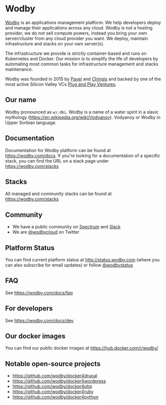 # Wodby

[Wodby](https://wodby.com) is an applications management platform. We help developers deploy and manage their applications across any cloud. Wodby is not a hosting provider, we do not sell compute powers, instead you bring your own server/cluster from any cloud provider you want. We deploy, maintain infrastructure and stacks on your own server(s). 

The infrastructure we provide is strictly container-based and runs on Kubernetes and Docker. Our mission is to simplify the life of developers by automating most common tasks for infrastructure management and stacks maintenance. 

Wodby was founded in 2015 by [Pavel](https://github.com/PavelPrischepa) and [Chingis](https://github.com/csandanov) and backed by one of the most active Silicon Valley VCs [Plug and Play Ventures](https://www.plugandplaytechcenter.com/ventures).

## Our name

Wodby pronounced as `wɔːdbi`. Wodby is a name of a water spirit in a slavic mythology (https://en.wikipedia.org/wiki/Vodyanoy). Vodyanoy or Wodby in Upper Sorbian language.

## Documentation

Documentation for Wodby platform can be found at https://wodby.com/docs. If you're looking for a documentation of a specific stack, you can find the URL on a stack page under https://wodby.com/stacks

## Stacks

All managed and community stacks can be found at https://wodby.com/stacks

## Community

- We have a public community on [Spectrum](https://spectrum.chat/wodby) and [Slack](https://slack.wodby.com)
- We are [@wodbycloud](https://twitter.com/wodbycloud) on Twitter

## Platform Status

You can find current platform status at http://status.wodby.com (where you can also subscribe for email updates) or follow [@wodbystatus](https://twitter.com/wodbystatus)

## FAQ

See https://wodby.com/docs/faq

## For developers

See https://wodby.com/docs/dev

## Our docker images

You can find our public docker images at https://hub.docker.com/r/wodby/

## Notable open-source projects

- https://github.com/wodby/docker4drupal
- https://github.com/wodby/docker4wordpress
- https://github.com/wodby/docker4php
- https://github.com/wodby/docker4ruby
- https://github.com/wodby/docker4python
